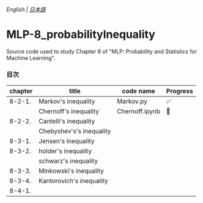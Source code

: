 ###### English | [日本語](./README.md) 
# MLP-8_probabilityInequality

Source code used to study Chapter 8 of "MLP: Probability and Statistics for Machine Learning".

### 目次

| chapter | title                             | code name   | Progress |
| ------ | ---------------------------------- | -------------- | ------ |
| 8-2-1. | Markov's inequality                | Markov.py      | :white_check_mark: |
|        | Chernoff's inequality              | Chernoff.ipynb | :construction: |
| 8-2-2. | Cantelli's inequality              |  |  |
|        | Chebyshev's's inequality           |  |  |
| 8-3-1. | Jensen's inequality                |  |  |
| 8-3-2. | holder's inequality                |  |  |
|        | schwarz's inequality               |  |  |
| 8-3-3. | Minkowski's inequality             |  |  |
| 8-3-4. | Kantorovich's inequality           |  |  |
| 8-4-1. |  |  |
